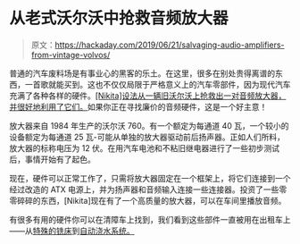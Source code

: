 # 从老式沃尔沃中抢救音频放大器

> 原文：<https://hackaday.com/2019/06/21/salvaging-audio-amplifiers-from-vintage-volvos/>

普通的汽车废料场是有事业心的黑客的乐土。在这里，很多在别处贵得离谱的东西，一首歌就能买到。这也不仅仅局限于严格意义上的汽车零部件，因为现代汽车充满了各种各样的硬件。[[Nikita]设法从一辆旧沃尔沃上抢救出一对音频放大器，并很好地利用了它们。](http://musingsandhobbies.blogspot.com/2010/07/recycled-volvo-amps-provide-130-wats-of.html)如果你正在寻找廉价的音频硬件，这是一个好主意！

放大器来自 1984 年生产的沃尔沃 760。有一个额定为每通道 40 瓦，一个较小的设备额定为每通道 25 瓦-可能从单独的放大器驱动前后扬声器。正如人们所料，放大器的标称电压为 12 伏。在用汽车电池和不粘旧继电器进行了一些初步测试后，事情开始有了起色。

现在，硬件可以正常工作了，只需将放大器固定在一个框架上，将它们连接到一个经过改造的 ATX 电源上，并为扬声器和音频输入连接一些连接器。投资了一些零零碎碎的东西，[Nikita]现在有了一个高质量的放大器，可以在车间里播放音频。

有很多有用的硬件你可以在清障车上找到，我们看到这些部件一直被用在出租车上——从[特殊的铣床](https://hackaday.com/2015/01/03/peculiar-radial-mill-from-car-parts/)到[自动浇水系统。](https://hackaday.com/2015/02/20/automated-plant-watering-system-uses-car-parts/)